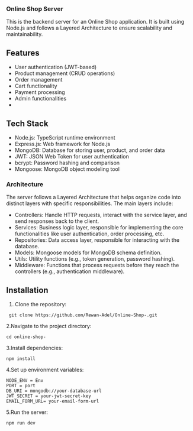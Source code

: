 ### Online Shop Server
This is the backend server for an Online Shop application. It is built using Node.js and follows a Layered Architecture to ensure scalability and maintainability.

## Features
- User authentication (JWT-based)
- Product management (CRUD operations)
- Order management
- Cart functionality
- Payment processing
- Admin functionalities
- 
## Tech Stack
- Node.js: TypeScript runtime environment
- Express.js: Web framework for Node.js
- MongoDB: Database for storing user, product, and order data
- JWT: JSON Web Token for user authentication
- bcrypt: Password hashing and comparison
- Mongoose: MongoDB object modeling tool
  
### Architecture
The server follows a Layered Architecture that helps organize code into distinct layers with specific responsibilities. The main layers include:

- Controllers: Handle HTTP requests, interact with the service layer, and send responses back to the client.
- Services: Business logic layer, responsible for implementing the core functionalities like user authentication, order processing, etc.
- Repositories: Data access layer, responsible for interacting with the database.
- Models: Mongoose models for MongoDB schema definition.
- Utils: Utility functions (e.g., token generation, password hashing).
- Middleware: Functions that process requests before they reach the controllers (e.g., authentication middleware).

## Installation
1. Clone the repository:
```
 git clone https://github.com/Rewan-Adel/Online-Shop-.git
```
2.Navigate to the project directory:
```
cd online-shop-
```
3.Install dependencies:
```
npm install
```
4.Set up environment variables:
```
NODE_ENV = Env
PORT = port
DB_URI = mongodb://your-database-url
JWT_SECRET = your-jwt-secret-key
EMAIL_FORM_URL= your-email-form-url
```
5.Run the server:
```
npm run dev
```



